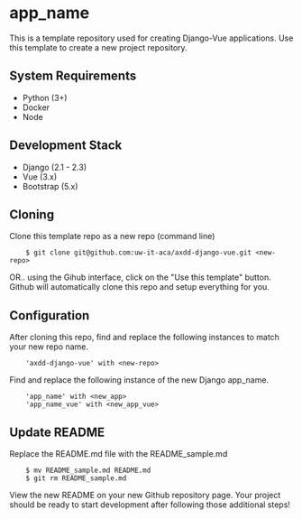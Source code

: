 # app_name

This is a template repository used for creating Django-Vue applications. Use this template to create a new project repository.

## System Requirements

- Python (3+)
- Docker
- Node

## Development Stack

- Django (2.1 - 2.3)
- Vue (3.x)
- Bootstrap (5.x)

## Cloning

Clone this template repo as a new repo (command line)

        $ git clone git@github.com:uw-it-aca/axdd-django-vue.git <new-repo>

OR.. using the Gihub interface, click on the "Use this template" button. Github will automatically clone this repo and setup everything for you.

## Configuration

After cloning this repo, find and replace the following instances to match your new repo name.

        'axdd-django-vue' with <new-repo>

Find and replace the following instance of the new Django app_name.

        'app_name' with <new_app>
        'app_name_vue' with <new_app_vue>

## Update README

Replace the README.md file with the README_sample.md

        $ mv README_sample.md README.md
        $ git rm README_sample.md

View the new README on your new Github repository page. Your project should be ready to start development after following those additional steps!
